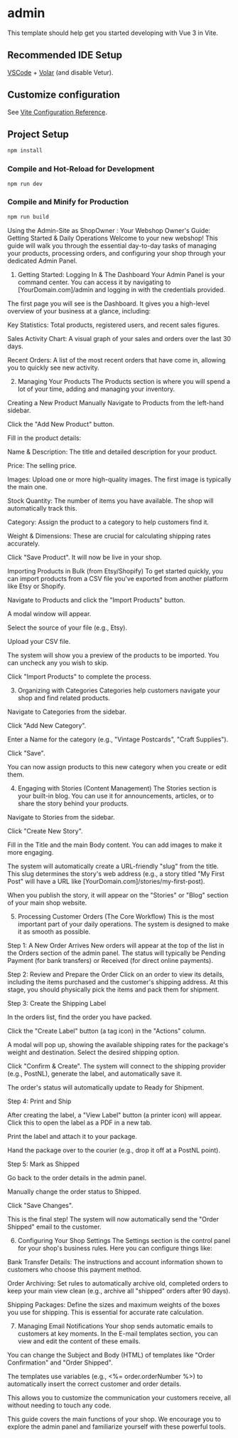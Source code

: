 # admin

This template should help get you started developing with Vue 3 in Vite.

## Recommended IDE Setup

[VSCode](https://code.visualstudio.com/) + [Volar](https://marketplace.visualstudio.com/items?itemName=Vue.volar) (and disable Vetur).

## Customize configuration

See [Vite Configuration Reference](https://vite.dev/config/).

## Project Setup

```sh
npm install
```

### Compile and Hot-Reload for Development

```sh
npm run dev
```

### Compile and Minify for Production

```sh
npm run build
```
Using the Admin-Site as ShopOwner :
Your Webshop Owner's Guide: Getting Started & Daily Operations
Welcome to your new webshop! This guide will walk you through the essential day-to-day tasks of managing your products, processing orders, and configuring your shop through your dedicated Admin Panel.

1. Getting Started: Logging In & The Dashboard
Your Admin Panel is your command center. You can access it by navigating to [YourDomain.com]/admin and logging in with the credentials provided.

The first page you will see is the Dashboard. It gives you a high-level overview of your business at a glance, including:

Key Statistics: Total products, registered users, and recent sales figures.

Sales Activity Chart: A visual graph of your sales and orders over the last 30 days.

Recent Orders: A list of the most recent orders that have come in, allowing you to quickly see new activity.

2. Managing Your Products
The Products section is where you will spend a lot of your time, adding and managing your inventory.

Creating a New Product Manually
Navigate to Products from the left-hand sidebar.

Click the "Add New Product" button.

Fill in the product details:

Name & Description: The title and detailed description for your product.

Price: The selling price.

Images: Upload one or more high-quality images. The first image is typically the main one.

Stock Quantity: The number of items you have available. The shop will automatically track this.

Category: Assign the product to a category to help customers find it.

Weight & Dimensions: These are crucial for calculating shipping rates accurately.

Click "Save Product". It will now be live in your shop.

Importing Products in Bulk (from Etsy/Shopify)
To get started quickly, you can import products from a CSV file you've exported from another platform like Etsy or Shopify.

Navigate to Products and click the "Import Products" button.

A modal window will appear.

Select the source of your file (e.g., Etsy).

Upload your CSV file.

The system will show you a preview of the products to be imported. You can uncheck any you wish to skip.

Click "Import Products" to complete the process.

3. Organizing with Categories
Categories help customers navigate your shop and find related products.

Navigate to Categories from the sidebar.

Click "Add New Category".

Enter a Name for the category (e.g., "Vintage Postcards", "Craft Supplies").

Click "Save".

You can now assign products to this new category when you create or edit them.

4. Engaging with Stories (Content Management)
The Stories section is your built-in blog. You can use it for announcements, articles, or to share the story behind your products.

Navigate to Stories from the sidebar.

Click "Create New Story".

Fill in the Title and the main Body content. You can add images to make it more engaging.

The system will automatically create a URL-friendly "slug" from the title. This slug determines the story's web address (e.g., a story titled "My First Post" will have a URL like [YourDomain.com]/stories/my-first-post).

When you publish the story, it will appear on the "Stories" or "Blog" section of your main shop website.

5. Processing Customer Orders (The Core Workflow)
This is the most important part of your daily operations. The system is designed to make it as smooth as possible.

Step 1: A New Order Arrives
New orders will appear at the top of the list in the Orders section of the admin panel. The status will typically be Pending Payment (for bank transfers) or Received (for direct online payments).

Step 2: Review and Prepare the Order
Click on an order to view its details, including the items purchased and the customer's shipping address. At this stage, you should physically pick the items and pack them for shipment.

Step 3: Create the Shipping Label

In the orders list, find the order you have packed.

Click the "Create Label" button (a tag icon) in the "Actions" column.

A modal will pop up, showing the available shipping rates for the package's weight and destination. Select the desired shipping option.

Click "Confirm & Create". The system will connect to the shipping provider (e.g., PostNL), generate the label, and automatically save it.

The order's status will automatically update to Ready for Shipment.

Step 4: Print and Ship

After creating the label, a "View Label" button (a printer icon) will appear. Click this to open the label as a PDF in a new tab.

Print the label and attach it to your package.

Hand the package over to the courier (e.g., drop it off at a PostNL point).

Step 5: Mark as Shipped

Go back to the order details in the admin panel.

Manually change the order status to Shipped.

Click "Save Changes".

This is the final step! The system will now automatically send the "Order Shipped" email to the customer.

6. Configuring Your Shop Settings
The Settings section is the control panel for your shop's business rules. Here you can configure things like:

Bank Transfer Details: The instructions and account information shown to customers who choose this payment method.

Order Archiving: Set rules to automatically archive old, completed orders to keep your main view clean (e.g., archive all "shipped" orders after 90 days).

Shipping Packages: Define the sizes and maximum weights of the boxes you use for shipping. This is essential for accurate rate calculation.

7. Managing Email Notifications
Your shop sends automatic emails to customers at key moments. In the E-mail templates section, you can view and edit the content of these emails.

You can change the Subject and Body (HTML) of templates like "Order Confirmation" and "Order Shipped".

The templates use variables (e.g., <%= order.orderNumber %>) to automatically insert the correct customer and order details.

This allows you to customize the communication your customers receive, all without needing to touch any code.

This guide covers the main functions of your shop. We encourage you to explore the admin panel and familiarize yourself with these powerful tools.